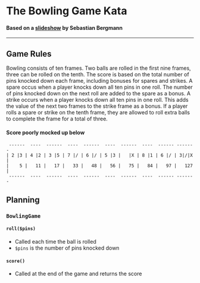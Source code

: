 The Bowling Game Kata
=====================
#### Based on a [slideshow][1] by Sebastian Bergmann

---


Game Rules
----------

Bowling consists of ten frames.  Two balls are rolled in the first nine frames, three can be rolled on the tenth.  The score is based on the total number of pins knocked down each frame, including bonuses for spares and strikes.  A spare occus when a player knocks down all ten pins in one roll. The number of pins knocked down on the next roll are added to the spare as a bonus.  A strike occurs when a player knocks down all ten pins in one roll. This adds the value of the next two frames to the strike frame as a bonus.  If a player rolls a spare or strike on the tenth frame, they are allowed to roll extra balls to complete the frame for a total of three.

#### Score poorly mocked up below

```
 ------  ----  ------  ----  ------  ----  ------  ----  ------ -------
| 2 |3 | 4 |2 | 3 |5 | 7 |/ | 6 |/ | 5 |3 |   |X | 8 |1 | 6 |/ | 3|/|X |
|    5 |   11 |   17 |   33 |   48 |   56 |   75 |   84 |   97 |   127 |
 ------  ----  ------  ----  ------  ----  ------  ----  ------ -------
```


Planning
--------

### `BowlingGame`

#### `roll($pins)`
- Called each time the ball is rolled
 - `$pins` is the number of pins knocked down

#### `score()`
- Called at the end of the game and returns the score


[1]: http://www.slideshare.net/dpc/quality-assurance-in-php-projects-sebastian-bergmann